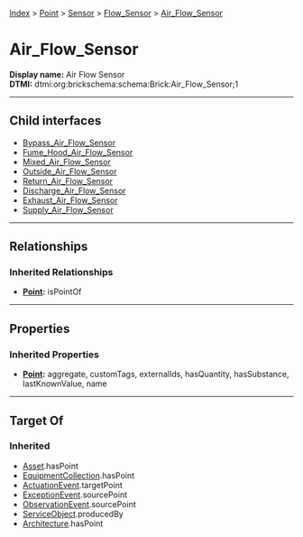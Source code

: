 [Index](../../../../Index.md) > [Point](../../../Point.md) > [Sensor](../../Sensor.md) > [Flow_Sensor](../Flow_Sensor.md) > [Air_Flow_Sensor](#)
# Air_Flow_Sensor

**Display name:** Air Flow Sensor<br />
**DTMI:** dtmi:org:brickschema:schema:Brick:Air_Flow_Sensor;1

---

## Child interfaces
* [Bypass_Air_Flow_Sensor](Bypass_Air_Flow_Sensor.md)
* [Fume_Hood_Air_Flow_Sensor](Fume_Hood_Air_Flow_Sensor.md)
* [Mixed_Air_Flow_Sensor](Mixed_Air_Flow_Sensor.md)
* [Outside_Air_Flow_Sensor](Outside_Air_Flow_Sensor.md)
* [Return_Air_Flow_Sensor](Return_Air_Flow_Sensor.md)
* [Discharge_Air_Flow_Sensor](Discharge_Air_Flow_Sensor/Discharge_Air_Flow_Sensor.md)
* [Exhaust_Air_Flow_Sensor](Exhaust_Air_Flow_Sensor/Exhaust_Air_Flow_Sensor.md)
* [Supply_Air_Flow_Sensor](Supply_Air_Flow_Sensor/Supply_Air_Flow_Sensor.md)

---

## Relationships
### Inherited Relationships
* **[Point](../../../Point.md):** isPointOf

---

## Properties
### Inherited Properties
* **[Point](../../../Point.md):** aggregate, customTags, externalIds, hasQuantity, hasSubstance, lastKnownValue, name

---

## Target Of
### Inherited
* [Asset](../../../../Asset/Asset.md).hasPoint
* [EquipmentCollection](../../../../Collection/AssetCollection/EquipmentCollection/EquipmentCollection.md).hasPoint
* [ActuationEvent](../../../../Event/PointEvent/ActuationEvent.md).targetPoint
* [ExceptionEvent](../../../../Event/PointEvent/ExceptionEvent.md).sourcePoint
* [ObservationEvent](../../../../Event/PointEvent/ObservationEvent.md).sourcePoint
* [ServiceObject](../../../../Information/ServiceObject/ServiceObject.md).producedBy
* [Architecture](../../../../Space/Architecture/Architecture.md).hasPoint
